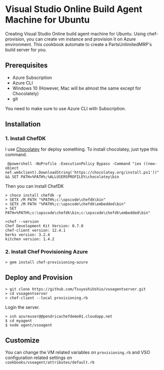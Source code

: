 Visual Studio Online Build Agent Machine for Ubuntu
===================================================

Creating Visual Studio Online build agent machine for Ubuntu. Using chef-provision, you can create vm instance and provision it on Azure environment.
This cookbook automate to create a PartsUnlimitedMRP's build server for you.

Prerequisites
-------------

* Azure Subscription
* Azure CLI
* Windows 10 (However, Mac will be almost the same except for Chocolately)
* git

You need to make sure to use Azure CLI with Subscription.

Installation
------------

### 1. Install ChefDK

I use [Chocolatey](https://chocolatey.org/) for deploy something.
To install chocolatey, just type this command.

```
 @powershell -NoProfile -ExecutionPolicy Bypass -Command "iex ((new-object net.webclient).DownloadString('https://chocolatey.org/install.ps1'))" && SET PATH=%PATH%;%ALLUSERSPROFILE%\chocolatey\bin
```
Then you can install ChefDK

```
> choco install chefdk -y
> SETX /M PATH "%PATH%;c:\opscode\chefdk\bin"
> SETX /M PATH "%PATH%;c:\opscode\chefdk\embedded\bin"
> SET PATH=%PATH%;c:\opscode\chefdk\bin;c:\opscode\chefdk\embedded\bin"
```

```
>chef --version
Chef Development Kit Version: 0.7.0
chef-client version: 12.4.1
berks version: 3.2.4
kitchen version: 1.4.2
```

### 2. Install Chef Provisioning Azure

```
> gem install chef-provisioning-azure
```

Deploy and Provision
--------------------

```
> git clone https://github.com/TsuyoshiUshio/vsoagentserver.git
> cd vsoagentserver
> chef-client --local provisioning.rb
```

Login the server.

```
> ssh azureuser@@pendricachefdemo01.cloudapp.net
$ cd myagent
$ node agent/vsoagent
```


Customize
---------

You can change the VM related variables on `provisioning.rb` and VSO configuration related
settings on `cookbooks/vsoagent/attributes/default.rb`

